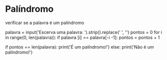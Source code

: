 # Palíndromo
verificar se a palavra é um palíndromo

palavra = input('Escerva uma palavra: ').strip().replace(' ', '')
pontos = 0
for i in range(0, len(palavra)):
    if palavra [i] == palavra[-i -1]:
        pontos = pontos + 1

if pontos == len(palavra):
    print('É um palíndromo!')
else:
    print('Não é um palíndromo!')
